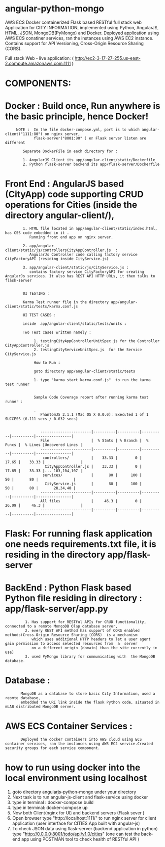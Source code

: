 
# angular-python-mongo

AWS ECS Docker containerized Flask based RESTful full stack web Application for CITY INFORMATION, implemented using Python, AngularJS, HTML, JSON, MongoDB(PyMongo) and Docker. Deployed application using AWS ECS conatiner services, ran the instances using AWS EC2 instance.
Contains support for API Versioning, Cross-Origin Resource Sharing (CORS).

Full stack Web - live application:  ( http://ec2-3-17-27-255.us-east-2.compute.amazonaws.com:1111 )

# COMPONENTS: 

# Docker : Build once, Run anywhere is the basic principle, hence Docker! 
		
		 NOTE :  In the file docker-compose.yml, port is to which angular-client("1111:80") on nginx server, 
		 		 flask-server("8001:90" ) on Flask server listen are different
		 		
		 	Separate DockerFile in each directory for :

		 	1. AngularJS Client its app/angular-client/static/Dockerfile  
		 	2. Python flask-server backend its app/flask-server/Dockerfile

 
# Front End : AngularJS based (CityApp) code supporting CRUD operations for Cities (inside the directory angular-client/), 
			
			1. HTML file located in app/angular-client/static/index.html, has CSS code embedded in it .
			   Running front end app on nginx server.

			2. app/angular-client/static/js/controllersCityAppController.js  :
               AngularJs Controller code calling factory service CityFactoryAPI (residing inside CityService.js) 	                     

			3. app/angular-client/static/js/CityService.js : 
			   contains factory service CityFactoryAPI for creating AngularJs services. It also has REST API HTTP URLs, it then talks to flask-server   


			UI TESTING :

			Karma Test runner file in the directory app/angular-client/static/tests/karma.conf.js 

			UI TEST CASES : 

			inside  app/angular-client/static/tests/units : 

			Two Test cases written namely :

				 1. testingCityAppControllerUnitSpec.js for the Controller CityAppController.js 
				 2. testingCityServiceUnitSpec.js  for the Service CityService.js 

				 How to Run :

				 goto directory app/angular-client/static/tests

				 1. type "karma start karma.conf.js"  to run the karma test runner  


				 Sample Code Coverage report after running karma test runner :

				 .
					PhantomJS 2.1.1 (Mac OS X 0.0.0): Executed 1 of 1 SUCCESS (0.111 secs / 0.032 secs)


					-----------------------|----------|----------|----------|----------|----------------|
					File                   |  % Stmts | % Branch |  % Funcs |  % Lines |Uncovered Lines |
					-----------------------|----------|----------|----------|----------|----------------|
					 controllers/          |    33.33 |        0 |    17.65 |    33.33 |                |
					  CityAppController.js |    33.33 |        0 |    17.65 |    33.33 |... 103,104,107 |
					 services/             |       80 |      100 |       50 |       80 |                |
					  CityService.js       |       80 |      100 |       50 |       80 |       28,34,40 |
					-----------------------|----------|----------|----------|----------|----------------|
					All files              |     46.3 |        0 |    26.09 |     46.3 |                |
					-----------------------|----------|----------|----------|----------|----------------|




# Flask:    For running flask application one needs requirements.txt file, it is residing in the directory app/flask-server 	


# BackEnd :  Python Flask based Python file residing in directory :  app/flask-server/app.py 

			 1. Has support for RESTful APIs for CRUD functionality, connected to a remote MongoDB Olap database server, 
			 2. every REST API method has support of CORS enabled methods(Cross-Origin Resource Sharing (CORS)  is a mechanism 
			 	which uses additional HTTP headers to let a user agent gain permission to access selected resources from  a  server 
			 	on a different origin (domain) than the site currently in use)
			 3. used PyMongo library for communicating with  the MongoDB database.

# Database : 
           MongoDB as a database to store basic City Information, used a reomte database, 
		   embedded the URI link inside the flask Python code, situated in mLAB distributed MongoDB server.

# AWS ECS Container Services :
		   Deployed the docker containers into AWS cloud using ECS container services, ran the instances using AWS EC2 service.Created security groups for each service component. 	


# how to run using docker into the local environment using localhost

1. goto directory angularjs-python-mongo under your directory
2. Next task is to run angular-js-client and flask-service using docker
2. type in terminal :  docker-compose build
3. type in terminal:  docker-compose up 
4. Now both Client(nginx for UI) and backend servers (Flask sever )
5. Open browser type "http://localhost:1111/" to run nginx server for client application (user interface for CITIES App built with angular-js)
6. To check JSON data using flask-server (backend application in python) type "http://0.0.0.0:8001/todo/api/v1.0/cities" (one can test the back-end app using POSTMAN tool to check health of RESTful API )
